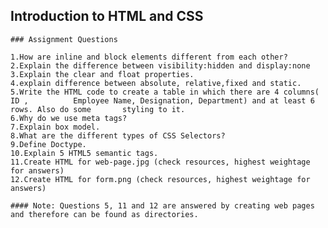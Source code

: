 ## Introduction to HTML and CSS
	### Assignment Questions

	1.How are inline and block elements different from each other?  
	2.Explain the difference between visibility:hidden and display:none  
	3.Explain the clear and float properties.  
	4.explain difference between absolute, relative,fixed and static.  
	5.Write the HTML code to create a table in which there are 4 columns( ID , 			Employee Name, Designation, Department) and at least 6 rows. Also do some 		styling to it.  
	6.Why do we use meta tags?  
	7.Explain box model.
	8.What are the different types of CSS Selectors?
	9.Define Doctype.
	10.Explain 5 HTML5 semantic tags.
	11.Create HTML for web-page.jpg (check resources, highest weightage for answers)
	12.Create HTML for form.png (check resources, highest weightage for answers)

	#### Note: Questions 5, 11 and 12 are answered by creating web pages and therefore can be found as directories.
